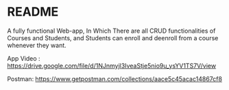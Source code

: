 # README
A fully functional Web-app, In Which There are all CRUD functionalities of Courses and Students, and Students can enroll and deenroll from a course whenever they want.



App Video : https://drive.google.com/file/d/1NJnmyjl3IveaStje5nio9u_ysYV1TS7V/view

Postman: https://www.getpostman.com/collections/aace5c45acac14867cf8


